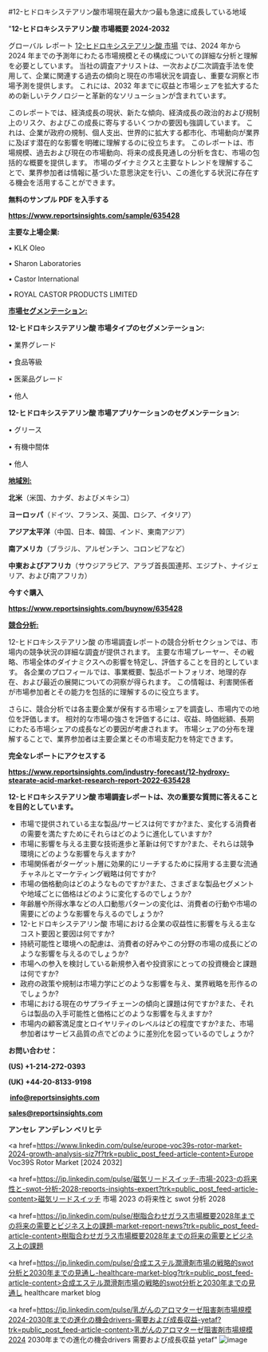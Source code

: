 #12-ヒドロキシステアリン酸市場現在最大かつ最も急速に成長している地域

"<strong>12-ヒドロキシステアリン酸 市場概要 2024-2032</strong>

グローバル レポート <a href=https://www.reportsinsights.com/sample/635428>12-ヒドロキシステアリン酸 市場</a> では、2024 年から 2024 年までの予測年にわたる市場規模とその構成についての詳細な分析と理解を必要としています。 当社の調査アナリストは、一次および二次調査手法を使用して、企業に関連する過去の傾向と現在の市場状況を調査し、重要な洞察と市場予測を提供します。 これには、2032 年までに収益と市場シェアを拡大​​するための新しいテクノロジーと革新的なソリューションが含まれています。

このレポートでは、経済成長の現状、新たな傾向、経済成長の政治的および規制上のリスク、およびこの成長に寄与するいくつかの要因も強調しています。 これは、企業が政府の規制、個人支出、世界的に拡大する都市化、市場動向が業界に及ぼす潜在的な影響を明確に理解するのに役立ちます。 このレポートは、市場規模、過去および現在の市場動向、将来の成長見通しの分析を含む、市場の包括的な概要を提供します。 市場のダイナミクスと主要なトレンドを理解することで、業界参加者は情報に基づいた意思決定を行い、この進化する状況に存在する機会を活用することができます。

<strong><b>無料のサンプル PDF を入手する</b></strong>

<a href=https://www.reportsinsights.com/sample/635428><strong><u>https://www.reportsinsights.com/sample/635428</u></strong></a>

<strong>主要な上場企業:</strong>

• KLK Oleo

• Sharon Laboratories

• Castor International

• ROYAL CASTOR PRODUCTS LIMITED

<strong><u>市場セグメンテーション</u></strong><strong><u>:</u></strong>

<strong>12-ヒドロキシステアリン酸 市場タイプのセグメンテーション:</strong>

• 業界グレード

• 食品等級

• 医薬品グレード

• 他人

<strong>12-ヒドロキシステアリン酸 市場アプリケーションのセグメンテーション:</strong>

• グリース

• 有機中間体

• 他人

<strong><u>地域別</u></strong><strong><u>:</u></strong>

<strong>北米</strong>（米国、カナダ、およびメキシコ）

<strong>ヨーロッパ</strong>（ドイツ、フランス、英国、ロシア、イタリア）

<strong>アジア太平洋</strong>（中国、日本、韓国、インド、東南アジア）

<strong>南アメリカ</strong>（ブラジル、アルゼンチン、コロンビアなど）

<strong>中東およびアフリカ</strong>（サウジアラビア、アラブ首長国連邦、エジプト、ナイジェリア、および南アフリカ）

<strong>今すぐ購入</strong>

<a href=https://www.reportsinsights.com/buynow/635428><strong><u>https://www.reportsinsights.com/buynow/635428</u></strong></a>

<strong><u>競合分析:</u></strong>

12-ヒドロキシステアリン酸 の市場調査レポートの競合分析セクションでは、市場内の競争状況の詳細な調査が提供されます。 主要な市場プレーヤー、その戦略、市場全体のダイナミクスへの影響を特定し、評価することを目的としています。 各企業のプロフィールでは、事業概要、製品ポートフォリオ、地理的存在、および最近の展開についての洞察が得られます。 この情報は、利害関係者が市場参加者とその能力を包括的に理解するのに役立ちます。

さらに、競合分析では各主要企業が保有する市場シェアを調査し、市場内での地位を評価します。 相対的な市場の強さを評価するには、収益、時価総額、長期にわたる市場シェアの成長などの要因が考慮されます。 市場シェアの分布を理解することで、業界参加者は主要企業とその市場支配力を特定できます。

<strong>完全なレポートにアクセスする</strong>

<a href=https://www.reportsinsights.com/industry-forecast/12-hydroxy-stearate-acid-market-research-report-2022-635428><strong><u><b>https://www.reportsinsights.com/industry-forecast/12-hydroxy-stearate-acid-market-research-report-2022-635428</b></u></strong></a>

<strong><b>12-ヒドロキシステアリン酸 市場調査レポートは、次の重要な質問に答えることを目的としています。</b></strong>
<ul>
  <li>市場で提供されている主な製品/サービスは何ですか?また、変化する消費者の需要を満たすためにそれらはどのように進化していますか?</li>
  <li>市場に影響を与える主要な技術進歩と革新は何ですか?また、それらは競争環境にどのような影響を与えますか?</li>
  <li>市場関係者がターゲット層に効果的にリーチするために採用する主要な流通チャネルとマーケティング戦略は何ですか?</li>
  <li>市場の価格動向はどのようなものですか?また、さまざまな製品セグメントや地域ごとに価格はどのように変化するのでしょうか?</li>
  <li>年齢層や所得水準などの人口動態パターンの変化は、消費者の行動や市場の需要にどのような影響を与えるのでしょうか?</li>
  <li>12-ヒドロキシステアリン酸 市場における企業の収益性に影響を与える主なコスト要因と要因は何ですか?</li>
  <li>持続可能性と環境への配慮は、消費者の好みやこの分野の市場の成長にどのような影響を与えるのでしょうか?</li>
  <li>市場への参入を検討している新規参入者や投資家にとっての投資機会と課題は何ですか?</li>
  <li>政府の政策や規制は市場力学にどのような影響を与え、業界戦略を形作るのでしょうか?</li>
  <li>市場における現在のサプライチェーンの傾向と課題は何ですか?また、それらは製品の入手可能性と価格にどのような影響を与えますか?</li>
  <li>市場内の顧客満足度とロイヤリティのレベルはどの程度ですか?また、市場参加者はサービス品質の点でどのように差別化を図っているのでしょうか?</li>
</ul>
<strong>お問い合わせ：</strong>

<strong>(US) +1-214-272-0393</strong>

<strong>(UK) +44-20-8133-9198</strong>

<strong> </strong><a href=info@reportsinsights.com><strong><u>info@reportsinsights.com</u></strong></a>

<a href=sales@reportsinsights.com><strong><u>sales@reportsinsights.com</u></strong></a>

<strong>アンセレ アンデレン ベリヒテ</strong>

<a href=https://www.linkedin.com/pulse/europe-voc39s-rotor-market-2024-growth-analysis-siz7f?trk=public_post_feed-article-content>Europe Voc39S Rotor Market [2024 2032]</a>

<a href=https://jp.linkedin.com/pulse/磁気リードスイッチ-市場-2023-の将来性と-swot-分析-2028-reports-insights-expert?trk=public_post_feed-article-content>磁気リードスイッチ 市場 2023 の将来性と swot 分析 2028</a>

<a href=https://jp.linkedin.com/pulse/樹脂合わせガラス市場概要2028年までの将来の需要とビジネス上の課題-market-report-news?trk=public_post_feed-article-content>樹脂合わせガラス市場概要2028年までの将来の需要とビジネス上の課題</a>

<a href=https://jp.linkedin.com/pulse/合成エステル潤滑剤市場の戦略的swot分析と2030年までの見通し-healthcare-market-blog?trk=public_post_feed-article-content>合成エステル潤滑剤市場の戦略的swot分析と2030年までの見通し healthcare market blog</a>

<a href=https://jp.linkedin.com/pulse/乳がんのアロマターゼ阻害剤市場規模2024-2030年までの進化の機会drivers-需要および成長収益-yetaf?trk=public_post_feed-article-content>乳がんのアロマターゼ阻害剤市場規模2024 2030年までの進化の機会drivers 需要および成長収益 yetaf</a>"
![image](https://github.com/aanak123/RIMarketer1/assets/158471119/4f7ef421-4679-4c66-b3f2-c05cab1b95a1)

